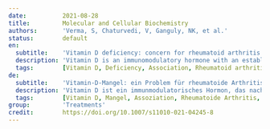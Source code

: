 ```yaml
---
date:          2021-08-28
title:         Molecular and Cellular Biochemistry
authors:       'Verma, S, Chaturvedi, V, Ganguly, NK, et al.'
status:        default
en:
  subtitle:    'Vitamin D deficiency: concern for rheumatoid arthritis and COVID-19?'
  description: 'Vitamin D is an immunomodulatory hormone with an established role in calcium and phosphate metabolism and skeletal mineralization. Evidence showing its immunological benefits by regulating essential components of the innate and adaptive immune system is prevalent. Vitamin D deficiency is reported worldwide and is thereby found to be associated with various immune-related diseases. Rheumatoid Arthritis and COVID-19 are two such diseases, sharing a similar hyperinflammatory response. Various studies have found an association of lower Vitamin D levels to be associated with both these diseases. However, contrasting data is also reported. We review here the available scientific data on risk factor association and supplementation benefits of Vitamin D in Rheumatoid Arthritis and COVID-19, intending to critically evaluate the literature.'
  tags:        [Vitamin D, Deficiency, Association, Rheumatoid arthritis, COVID-19, Supplementation]
de:
  subtitle:    'Vitamin-D-Mangel: ein Problem für rheumatoide Arthritis und COVID-19?'
  description: 'Vitamin D ist ein immunmodulatorisches Hormon, das nachweislich eine Rolle im Kalzium- und Phosphatstoffwechsel und bei der Mineralisierung des Skeletts spielt. Es gibt zahlreiche Belege für seinen immunologischen Nutzen durch die Regulierung wesentlicher Komponenten des angeborenen und adaptiven Immunsystems. Vitamin-D-Mangel ist weltweit bekannt und wird mit verschiedenen immunologischen Krankheiten in Verbindung gebracht. Rheumatoide Arthritis und COVID-19 sind zwei solcher Krankheiten, die eine ähnliche hyperinflammatorische Reaktion aufweisen. In verschiedenen Studien wurde ein Zusammenhang zwischen einem niedrigeren Vitamin-D-Spiegel und diesen beiden Krankheiten festgestellt. Jedoch werden auch Daten berichtet, die diesem widersprechen. Wir überprüfen hier die verfügbaren wissenschaftlichen Daten über die Assoziation von Risikofaktoren und den Nutzen einer Vitamin-D-Supplementierung bei rheumatoider Arthritis und COVID-19 und beabsichtigen, die Literatur kritisch zu bewerten.' 
  tags:        [Vitamin D, Mangel, Assoziation, Rheumatoide Arthritis, COVID-19, Supplementierung]
group:         'Treatments'
credit:        https://doi.org/10.1007/s11010-021-04245-8
---
```


